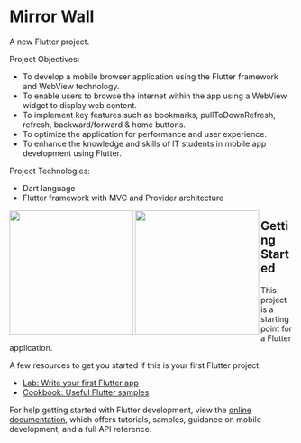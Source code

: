 # Mirror Wall

A new Flutter project.

Project Objectives:
- To develop a mobile browser application using the Flutter framework and WebView
technology.
- To enable users to browse the internet within the app using a WebView widget to display web
content.
- To implement key features such as bookmarks, pullToDownRefresh, refresh, backward/forward
& home buttons.
- To optimize the application for performance and user experience.
- To enhance the knowledge and skills of IT students in mobile app development using Flutter.

Project Technologies:
- Dart language
- Flutter framework with MVC and Provider architecture


<img align = "left" src="https://user-images.githubusercontent.com/126376629/236743441-2e0ddaf8-2b7d-4143-9078-1e93cc970d08.mp4" width="220px">
<img align = "left" src="https://github.com/vivekbaraiya0786/mirror_wall_flutter/assets/126376629/57180428-7c6a-4f4b-9b7c-2769a699af43.png" width="220px">



## Getting Started

This project is a starting point for a Flutter application.

A few resources to get you started if this is your first Flutter project:

- [Lab: Write your first Flutter app](https://docs.flutter.dev/get-started/codelab)
- [Cookbook: Useful Flutter samples](https://docs.flutter.dev/cookbook)

For help getting started with Flutter development, view the
[online documentation](https://docs.flutter.dev/), which offers tutorials,
samples, guidance on mobile development, and a full API reference.
